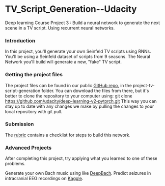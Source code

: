 # TV_Script_Generation--Udacity

Deep learning Course Project 3 : Build a neural network to generate the next scene in a TV script. Using recurrent neural networks.

### Introduction
In this project, you'll generate your own Seinfeld TV scripts using RNNs. You'll be using a Seinfeld dataset of scripts from 9 seasons. The Neural Network you'll build will generate a new, "fake" TV script.

### Getting the project files
The project files can be found in our public [GitHub repo](https://github.com/udacity/deep-learning-v2-pytorch), in the project-tv-script-generation folder. You can download the files from there, but it's better to clone the repository to your computer using: git clone https://github.com/udacity/deep-learning-v2-pytorch.git
This way you can stay up to date with any changes we make by pulling the changes to your local repository with git pull.

### Submission
The [rubric](https://review.udacity.com/#!/rubrics/2260/view) contains a checklist for steps to build this network.

### Advanced Projects
After completing this project, try applying what you learned to one of these problems.

Generate your own Bach music using like [DeepBach](https://arxiv.org/pdf/1612.01010.pdf).
Predict seizures in intracranial EEG recordings on [Kaggle](https://www.kaggle.com/c/seizure-prediction).
